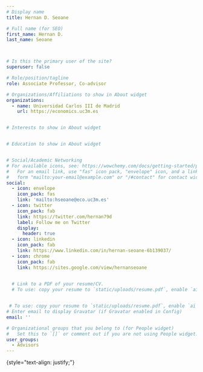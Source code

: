 ```yaml
---
# Display name
title: Hernan D. Seoane

# Full name (for SEO)
first_name: Hernan D.
last_name: Seoane



# Is this the primary user of the site?
superuser: false

# Role/position/tagline
role: Associate Professor, Co-advisor

# Organizations/Affiliations to show in About widget
organizations:
  - name: Universidad Carlos III de Madrid
    url: https://economics.uc3m.es


# Interests to show in About widget


# Education to show in About widget


# Social/Academic Networking
# For available icons, see: https://wowchemy.com/docs/getting-started/page-builder/#icons
#   For an email link, use "fas" icon pack, "envelope" icon, and a link in the
#   form "mailto:your-email@example.com" or "/#contact" for contact widget.
social:
  - icon: envelope
    icon_pack: fas
    link: 'mailto:hseoane@eco.uc3m.es'
  - icon: twitter
    icon_pack: fab
    link: https://twitter.com/hernan79d
    label: Follow me on Twitter
    display:
      header: true
  - icon: linkedin
    icon_pack: fab
    link: https://www.linkedin.com/in/hernan-seoane-6b139037/    
  - icon: chrome
    icon_pack: fab
    link: https://sites.google.com/view/hernanseoane
        

  # Link to a PDF of your resume/CV.
  # To use: copy your resume to `static/uploads/resume.pdf`, enable `ai` icons in `params.yaml`,


 # To use: copy your resume to `static/uploads/resume.pdf`, enable `ai` icons in `params.yaml`,
# Enter email to display Gravatar (if Gravatar enabled in Config)
email: ''

# Organizational groups that you belong to (for People widget)
#   Set this to `[]` or comment out if you are not using People widget.
user_groups:
  - Advisors
---
```


{style="text-align: justify;"}
